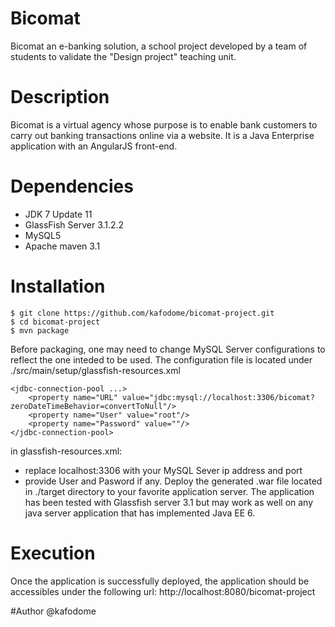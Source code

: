 # Bicomat
Bicomat an e-banking solution, a school project developed by a team of students to validate the "Design project" teaching unit.

# Description
Bicomat is a virtual agency whose purpose is to enable bank customers to carry out banking transactions online via a website. It is a Java Enterprise application with an AngularJS front-end.

# Dependencies
- JDK 7 Update 11
- GlassFish Server 3.1.2.2
- MySQL5
- Apache maven 3.1

# Installation
```
$ git clone https://github.com/kafodome/bicomat-project.git
$ cd bicomat-project
$ mvn package
```
Before packaging, one may need to change MySQL Server configurations to reflect the one inteded to be used. The configuration file is located under ./src/main/setup/glassfish-resources.xml
```
<jdbc-connection-pool ...>
    <property name="URL" value="jdbc:mysql://localhost:3306/bicomat?zeroDateTimeBehavior=convertToNull"/>
    <property name="User" value="root"/>
    <property name="Password" value=""/>
</jdbc-connection-pool>
```
in glassfish-resources.xml:
- replace localhost:3306 with your MySQL Sever ip address and port
- provide User and Pasword if any.
Deploy the generated .war file located in ./target directory to your favorite application server. The application has been tested with Glassfish server 3.1 but may work as well on any java server application that has implemented Java EE 6.

# Execution
Once the application is successfully deployed, the application should be accessibles under the following url: http://localhost:8080/bicomat-project

#Author
@kafodome
